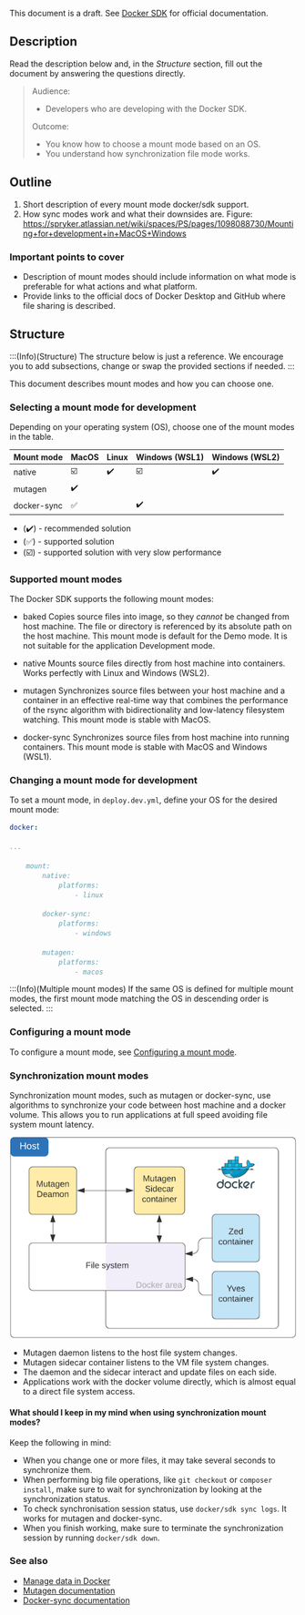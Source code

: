 This document is a draft. See [Docker SDK](https://documentation.spryker.com/docs/docker-sdk) for official documentation.

## Description
Read the description below and, in the *Structure* section, fill out the document by answering the questions directly.

> Audience:
>
> - Developers who are developing with the Docker SDK.
>
> Outcome:
> - You know how to choose a mount mode based on an OS.
> - You understand how synchronization file mode works.

## Outline

1. Short description of every mount mode docker/sdk support.
2. How sync modes work and what their downsides are. Figure: https://spryker.atlassian.net/wiki/spaces/PS/pages/1098088730/Mounting+for+development+in+MacOS+Windows

### Important points to cover

* Description of mount modes should include information on what mode is preferable for what actions and what platform.
* Provide links to the official docs of Docker Desktop and GitHub where file sharing is described.

## Structure

:::(Info)(Structure)
The structure below is just a reference. We encourage you to add subsections, change or swap the provided sections if needed.
:::



This document describes mount modes and how you can choose one. 


### Selecting a mount mode for development

Depending on your operating system (OS), choose one of the mount modes in the table.

| Mount mode |        MacOS            | Linux              | Windows (WSL1)          | Windows (WSL2)     |
|--------------|-------------------------|--------------------|-------------------------|--------------------|
| native       | :ballot_box_with_check: | :heavy_check_mark: | :ballot_box_with_check: | :heavy_check_mark: |
| mutagen      | :heavy_check_mark:      |                    |                         |                    |
| docker-sync  | :white_check_mark:      |                    | :heavy_check_mark:      |                    |

* (:heavy_check_mark:) - recommended solution
* (:white_check_mark:) - supported solution
* (:ballot_box_with_check:) - supported solution with very slow performance

### Supported mount modes

The Docker SDK supports the following mount modes:

* baked
Copies source files into image, so they *cannot* be changed from host machine.
The file or directory is referenced by its absolute path on the host machine.
This mount mode is default for the Demo mode. It is not suitable for the application Development mode.

* native
Mounts source files directly from host machine into containers.
Works perfectly with Linux and Windows (WSL2).

* mutagen
Synchronizes source files between your host machine and a container in an effective real-time way that combines the performance of the rsync algorithm with bidirectionality and low-latency filesystem watching.
This mount mode is stable with MacOS.

* docker-sync
Synchronizes source files from host machine into running containers.
This mount mode is stable with MacOS and Windows (WSL1).



### Changing a mount mode for development

To set a mount mode, in `deploy.dev.yml`, define your OS for the desired mount mode:

```yaml
docker:

...

    mount:
        native:
            platforms:
                - linux

        docker-sync:
            platforms:
                - windows

        mutagen:
            platforms:
                - macos
```

:::(Info)(Multiple mount modes)
If the same OS is defined for multiple mount modes, the first mount mode matching the OS in descending order is selected.
:::

### Configuring a mount mode

To configure a mount mode, see [Configuring a mount mode](07-configuring-a-mount-mode.md).

### Synchronization mount modes

Synchronization mount modes, such as mutagen or docker-sync, use algorithms to synchronize your code between host machine and a docker volume. This allows you to run applications at full speed avoiding file system mount latency.

![](../images/mutagen-diagram.png)

- Mutagen daemon listens to the host file system changes.
- Mutagen sidecar container listens to the VM file system changes.
- The daemon and the sidecar interact and update files on each side.
- Applications work with the docker volume directly, which is almost equal to a direct file system access.

#### What should I keep in my mind when using synchronization mount modes?

Keep the following in mind:
* When you change one or more files, it may take several seconds to synchronize them.
* When performing big file operations, like `git checkout` or `composer install`, make sure to wait for synchronization by looking at the synchronization status.
* To check synchronisation session status, use `docker/sdk sync logs`. It works for mutagen and docker-sync.
* When you finish working, make sure to terminate the synchronization session by running `docker/sdk down`.

### See also

* [Manage data in Docker](https://docs.docker.com/storage/)
* [Mutagen documentation](https://mutagen.io/documentation/introduction)
* [Docker-sync documentation](https://docker-sync.readthedocs.io/)

